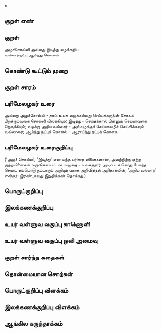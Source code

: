 உ

## குறள் எண் 


## குறள் 
அழச்சொல்லி அல்லது இடித்து வழக்கறிய  
வல்லார்நட்பு ஆய்ந்து கொளல்.

## கொண்டு கூட்டும் முறை


## குறள் சாரம் 


## பரிமேலழகர் உரை
அல்லது அழச்சொல்லி - தாம் உலக வழக்கல்லது செய்யக்கருதின் சோகம் பிறக்கும்வகை சொல்லி விலக்கியும்; இடித்து - செய்தக்கால் பின்னும் செய்யாவகை நெருக்கியும்; வழக்கு அறிய வல்லார் - அவ்வழக்குச் செய்யாவழிச் செய்விக்கவும் வல்லாரை; ஆய்ந்து நட்புக் கொளல் - ஆராய்ந்து நட்புக் கொள்க. 

## பரிமேலழகர் உரைகுறிப்பு   
('அழச் சொல்லி', 'இடித்து' என வந்த பரிகார வினைகளான், அவற்றிற்கு ஏற்ற குற்றவினைகள் வருவிக்கப்பட்டன. வழக்கு - உலகத்தார் அடிப்படச் செய்து போந்த செயல். தம்மொடு நட்டாரும் அறியும் வகை அறிவித்தல் அரிதாகலின், 'அறிய வல்லார்' என்றார். இரண்டாவது இறுதிக்கண் தொக்கது.)

## பொருட்குறிப்பு 


## இலக்கணக்குறிப்பு  


## உயர் வள்ளுவ வகுப்பு காணொளி


## உயர் வள்ளுவ வகுப்பு ஒலி அமைவு 

 
## குறள் சார்ந்த கதைகள் 


## தொன்மையான சொற்கள்


## பொருட்குறிப்பு விளக்கம்


## இலக்கணக்குறிப்பு விளக்கம்


## ஆங்கில கருத்தாக்கம் 


